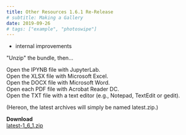 ```yaml
---
title: Other Resources 1.6.1 Re-Release
# subtitle: Making a Gallery
date: 2019-09-26
# tags: ["example", "photoswipe"]
---
```


* internal improvements

"Unzip" the bundle, then...

Open the IPYNB file with JupyterLab.<br>
Open the XLSX file with Microsoft Excel.<br>
Open the DOCX file with Microsoft Word.<br>
Open each PDF file with Acrobat Reader DC.<br>
Open the TXT file with a text editor (e.g., Notepad, TextEdit or gedit).

(Hereon, the latest archives will simply be named latest.zip.)

**Download**<br>
[latest-1_6_1.zip](https://gitlab.com/saegl5/check-student-loans-other-resources/blob/f39071e75c4e5c3d5796838383c749baa0bdf3cb/Archives/latest-1_6_1.zip)